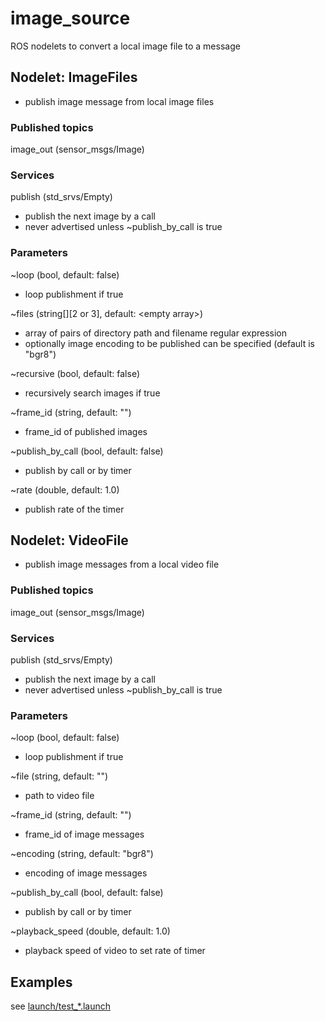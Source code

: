 # image_source
ROS nodelets to convert a local image file to a message

## Nodelet: ImageFiles
* publish image message from local image files

### Published topics
image_out (sensor_msgs/Image)

### Services
publish (std_srvs/Empty)
* publish the next image by a call
* never advertised unless ~publish_by_call is true

### Parameters
~loop (bool, default: false)
* loop publishment if true

~files (string[][2 or 3], default: \<empty array>)
* array of pairs of directory path and filename regular expression
* optionally image encoding to be published can be specified (default is "bgr8")

~recursive (bool, default: false)
* recursively search images if true

~frame_id (string, default: "")
* frame_id of published images

~publish_by_call (bool, default: false)
* publish by call or by timer

~rate (double, default: 1.0)
* publish rate of the timer

## Nodelet: VideoFile
* publish image messages from a local video file

### Published topics
image_out (sensor_msgs/Image)

### Services
publish (std_srvs/Empty)
* publish the next image by a call
* never advertised unless ~publish_by_call is true

### Parameters
~loop (bool, default: false)
* loop publishment if true

~file (string, default: "")
* path to video file

~frame_id (string, default: "")
* frame_id of image messages

~encoding (string, default: "bgr8")
* encoding of image messages

~publish_by_call (bool, default: false)
* publish by call or by timer

~playback_speed (double, default: 1.0)
* playback speed of video to set rate of timer


## Examples
see [launch/test_*.launch](launch)
